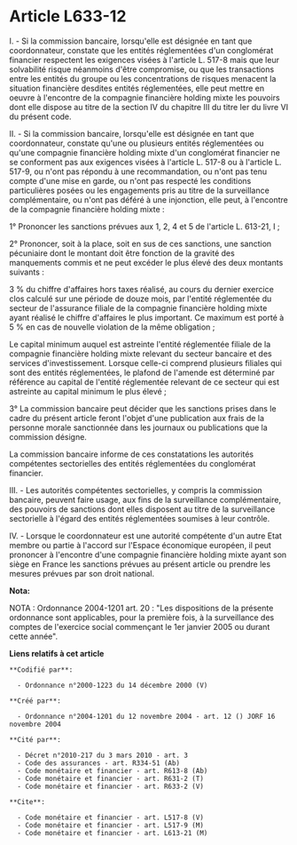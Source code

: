 # Article L633-12

I. - Si la commission bancaire, lorsqu'elle est désignée en tant que coordonnateur, constate que les entités réglementées
d'un conglomérat financier respectent les exigences visées à l'article L. 517-8 mais que leur solvabilité risque néanmoins
d'être compromise, ou que les transactions entre les entités du groupe ou les concentrations de risques menacent la situation
financière desdites entités réglementées, elle peut mettre en oeuvre à l'encontre de la compagnie financière holding mixte
les pouvoirs dont elle dispose au titre de la section IV du chapitre III du titre Ier du livre VI du présent code.

II. - Si la commission bancaire, lorsqu'elle est désignée en tant que coordonnateur, constate qu'une ou plusieurs entités
réglementées ou qu'une compagnie financière holding mixte d'un conglomérat financier ne se conforment pas aux exigences
visées à l'article L. 517-8 ou à l'article L. 517-9, ou n'ont pas répondu à une recommandation, ou n'ont pas tenu compte
d'une mise en garde, ou n'ont pas respecté les conditions particulières posées ou les engagements pris au titre de la
surveillance complémentaire, ou n'ont pas déféré à une injonction, elle peut, à l'encontre de la compagnie financière holding
mixte :

1° Prononcer les sanctions prévues aux 1, 2, 4 et 5 de l'article L. 613-21, I ;

2° Prononcer, soit à la place, soit en sus de ces sanctions, une sanction pécuniaire dont le montant doit être fonction de la
gravité des manquements commis et ne peut excéder le plus élevé des deux montants suivants :

3 % du chiffre d'affaires hors taxes réalisé, au cours du dernier exercice clos calculé sur une période de douze mois, par
l'entité réglementée du secteur de l'assurance filiale de la compagnie financière holding mixte ayant réalisé le chiffre
d'affaires le plus important. Ce maximum est porté à 5 % en cas de nouvelle violation de la même obligation ;

Le capital minimum auquel est astreinte l'entité réglementée filiale de la compagnie financière holding mixte relevant du
secteur bancaire et des services d'investissement. Lorsque celle-ci comprend plusieurs filiales qui sont des entités
réglementées, le plafond de l'amende est déterminé par référence au capital de l'entité réglementée relevant de ce secteur
qui est astreinte au capital minimum le plus élevé ;

3° La commission bancaire peut décider que les sanctions prises dans le cadre du présent article feront l'objet d'une
publication aux frais de la personne morale sanctionnée dans les journaux ou publications que la commission désigne.

La commission bancaire informe de ces constatations les autorités compétentes sectorielles des entités réglementées du
conglomérat financier.

III. - Les autorités compétentes sectorielles, y compris la commission bancaire, peuvent faire usage, aux fins de la
surveillance complémentaire, des pouvoirs de sanctions dont elles disposent au titre de la surveillance sectorielle à l'égard
des entités réglementées soumises à leur contrôle.

IV. - Lorsque le coordonnateur est une autorité compétente d'un autre Etat membre ou partie à l'accord sur l'Espace
économique européen, il peut prononcer à l'encontre d'une compagnie financière holding mixte ayant son siège en France les
sanctions prévues au présent article ou prendre les mesures prévues par son droit national.

**Nota:**

NOTA : Ordonnance 2004-1201 art. 20 : "Les dispositions de la présente ordonnance sont applicables, pour la première fois, à
la surveillance des comptes de l'exercice social commençant le 1er janvier 2005 ou durant cette année".

**Liens relatifs à cet article**

	**Codifié par**:

	  - Ordonnance n°2000-1223 du 14 décembre 2000 (V)

	**Créé par**:

	  - Ordonnance n°2004-1201 du 12 novembre 2004 - art. 12 () JORF 16 novembre 2004

	**Cité par**:

	  - Décret n°2010-217 du 3 mars 2010 - art. 3
	  - Code des assurances - art. R334-51 (Ab)
	  - Code monétaire et financier - art. R613-8 (Ab)
	  - Code monétaire et financier - art. R631-2 (T)
	  - Code monétaire et financier - art. R633-2 (V)

	**Cite**:

	  - Code monétaire et financier - art. L517-8 (V)
	  - Code monétaire et financier - art. L517-9 (M)
	  - Code monétaire et financier - art. L613-21 (M)

